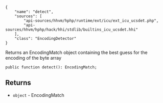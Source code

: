 ``` yamlmeta
{
    "name": "detect",
    "sources": [
        "api-sources/hhvm/hphp/runtime/ext/icu/ext_icu_ucsdet.php",
        "api-sources/hhvm/hphp/hack/hhi/stdlib/builtins_icu_ucsdet.hhi"
    ],
    "class": "EncodingDetector"
}
```




Returns an EncodingMatch object containing the best guess
for the encoding of the byte array




``` Hack
public function detect(): EncodingMatch;
```




## Returns




+ ` object ` - EncodingMatch
<!-- HHAPIDOC -->

